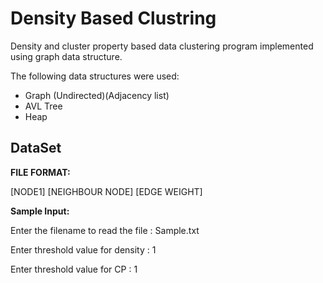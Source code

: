 # Density Based Clustring

Density and cluster property based data clustering program implemented using graph data structure.

The following data structures were used: 
- Graph (Undirected)(Adjacency list)
- AVL Tree
- Heap

## DataSet

<b> FILE FORMAT: </b>

[NODE1] [NEIGHBOUR NODE] [EDGE WEIGHT]

<b> Sample Input: </b>

Enter the filename to read the file : Sample.txt

Enter threshold value for density : 1

Enter threshold value for CP : 1


